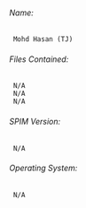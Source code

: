###### Name: 
	 Mohd Hasan (TJ)

###### Files Contained:
	 N/A
	 N/A
	 N/A
	
###### SPIM Version:
	 N/A
	
###### Operating System:
	 N/A